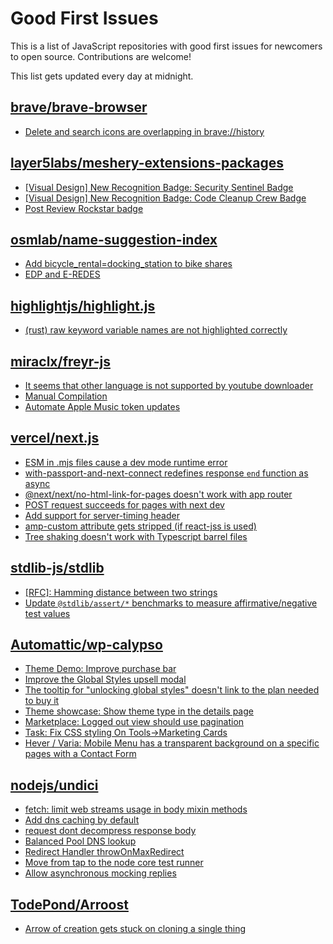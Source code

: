# Good First Issues

This is a list of JavaScript repositories with good first issues for newcomers to open source. Contributions are welcome!

This list gets updated every day at midnight.

## [brave/brave-browser](https://github.com/brave/brave-browser)

- [Delete and search icons are overlapping in brave://history](https://github.com/brave/brave-browser/issues/32399)

## [layer5labs/meshery-extensions-packages](https://github.com/layer5labs/meshery-extensions-packages)

- [[Visual Design] New Recognition Badge: Security Sentinel Badge](https://github.com/layer5labs/meshery-extensions-packages/issues/188)
- [[Visual Design] New Recognition Badge: Code Cleanup Crew Badge](https://github.com/layer5labs/meshery-extensions-packages/issues/189)
- [Post Review Rockstar badge](https://github.com/layer5labs/meshery-extensions-packages/issues/197)

## [osmlab/name-suggestion-index](https://github.com/osmlab/name-suggestion-index)

- [Add bicycle_rental=docking_station to bike shares](https://github.com/osmlab/name-suggestion-index/issues/9070)
- [EDP and E-REDES](https://github.com/osmlab/name-suggestion-index/issues/6531)

## [highlightjs/highlight.js](https://github.com/highlightjs/highlight.js)

- [(rust) raw keyword variable names are not highlighted correctly](https://github.com/highlightjs/highlight.js/issues/3924)

## [miraclx/freyr-js](https://github.com/miraclx/freyr-js)

- [It seems that other language is not supported by youtube downloader](https://github.com/miraclx/freyr-js/issues/571)
- [Manual Compilation](https://github.com/miraclx/freyr-js/issues/11)
- [Automate Apple Music token updates](https://github.com/miraclx/freyr-js/issues/590)

## [vercel/next.js](https://github.com/vercel/next.js)

- [ESM in .mjs files cause a dev mode runtime error](https://github.com/vercel/next.js/issues/17806)
- [with-passport-and-next-connect redefines response `end` function as async](https://github.com/vercel/next.js/issues/51628)
- [@next/next/no-html-link-for-pages doesn't work with app router](https://github.com/vercel/next.js/issues/51742)
- [POST request succeeds for pages with next dev](https://github.com/vercel/next.js/issues/38863)
- [Add support for server-timing header](https://github.com/vercel/next.js/issues/12382)
- [amp-custom attribute gets stripped (if react-jss is used)](https://github.com/vercel/next.js/issues/12243)
- [Tree shaking doesn't work with Typescript barrel files](https://github.com/vercel/next.js/issues/12557)

## [stdlib-js/stdlib](https://github.com/stdlib-js/stdlib)

- [[RFC]: Hamming distance between two strings](https://github.com/stdlib-js/stdlib/issues/836)
- [Update `@stdlib/assert/*` benchmarks to measure affirmative/negative test values](https://github.com/stdlib-js/stdlib/issues/1148)

## [Automattic/wp-calypso](https://github.com/Automattic/wp-calypso)

- [Theme Demo: Improve purchase bar](https://github.com/Automattic/wp-calypso/issues/85539)
- [Improve the Global Styles upsell modal](https://github.com/Automattic/wp-calypso/issues/85541)
- [The tooltip for "unlocking global styles" doesn't link to the plan needed to buy it](https://github.com/Automattic/wp-calypso/issues/85537)
- [Theme showcase: Show theme type in the details page](https://github.com/Automattic/wp-calypso/issues/83149)
- [Marketplace: Logged out view should use pagination](https://github.com/Automattic/wp-calypso/issues/67075)
- [Task: Fix CSS styling On Tools->Marketing Cards](https://github.com/Automattic/wp-calypso/issues/68761)
- [Hever / Varia: Mobile Menu has a transparent background on a specific pages with a Contact Form](https://github.com/Automattic/wp-calypso/issues/72288)

## [nodejs/undici](https://github.com/nodejs/undici)

- [fetch: limit web streams usage in body mixin methods](https://github.com/nodejs/undici/issues/2164)
- [Add dns caching by default](https://github.com/nodejs/undici/issues/2440)
- [request dont decompress response body](https://github.com/nodejs/undici/issues/2260)
- [Balanced Pool DNS lookup](https://github.com/nodejs/undici/issues/1066)
- [Redirect Handler throwOnMaxRedirect](https://github.com/nodejs/undici/issues/2436)
- [Move from tap to the node core test runner](https://github.com/nodejs/undici/issues/2267)
- [Allow asynchronous mocking replies](https://github.com/nodejs/undici/issues/1348)

## [TodePond/Arroost](https://github.com/TodePond/Arroost)

- [Arrow of creation gets stuck on cloning a single thing](https://github.com/TodePond/Arroost/issues/250)

